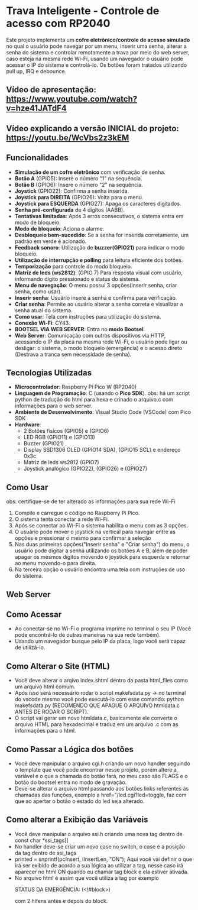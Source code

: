 # Trava Inteligente - Controle de acesso com RP2040

Este projeto implementa um **cofre eletrônico/controle de acesso simulado** no qual o usuário pode navegar por um menu, inserir uma senha, alterar a senha do sistema e controlar remotamente a trava por meio do web server, caso esteja na mesma rede Wi-Fi, usando um navegador o usuário pode acessar o IP do sistema e controlá-lo. Os botões foram tratados utilizando pull up, IRQ e debounce.
## Vídeo de apresentação: https://www.youtube.com/watch?v=hze41JATdF4
## Vídeo explicando a versão INICIAL do projeto: https://youtu.be/WcVbs2z3kEM

## Funcionalidades

- **Simulação de um cofre eletrônico** com verificação de senha.
- **Botão A** (GPIO5): Insere o número "1" na sequência.
- **Botão B** (GPIO6): Insere o número "2" na sequência.
- **Joystick** (GPIO22): Confirma a senha inserida.
- **Joystick para DIREITA** (GPIO26): Volta para o menu.
- **Joystick para ESQUERDA** (GPIO27): Apaga os caracteres digitados.
- **Senha pré-configurada** de 4 dígitos (AABB).
- **Tentativas limitadas**: Após 3 erros consecutivos, o sistema entra em modo de bloqueio.
- **Modo de bloqueio**: Aciona o alarme.
- **Desbloqueio bem-sucedido**: Se a senha for inserida corretamente, um padrão em verde é acionado.
- **Feedback sonoro**: Utilização de **buzzer(GPIO21)** para indicar o modo bloqueio.
- **Utilização de interrupção e polling** para leitura eficiente dos botões.
- **Temporização** para controle do modo bloqueio.
- **Matriz de leds (ws2812)**: (GPIO 7) Para resposta visual com usuário, informando dígito pressionado e status do sistema.
- **Menu de navegação**: O menu possui 3 opções(inserir senha, criar senha, como usar).
- **Inserir senha**: Usuário insere a senha e confirma para verificação.
- **Criar senha**: Permite ao usuário alterar a senha correta e visualizar a senha atual do sistema.
- **Como usar**: Tela com instruções para utilização do sistema.
- **Conexão Wi-Fi**: CY43.
- **BOOTSEL VIA WEB SERVER**: Entra no **modo Bootsel**.
- **Web Server**: Comunicação com outros dispositivos via HTTP, acessando o IP da placa na mesma rede Wi-Fi, o usuário pode ligar ou desligar: o sistema, o modo bloqueio (emergência) e o acesso direto (Destrava a tranca sem necessidade de senha).

## Tecnologias Utilizadas

- **Microcontrolador**: Raspberry Pi Pico W (RP2040)
- **Linguagem de Programação**: C (usando o **Pico SDK**). obs: há um script python de tradução do html para hexa e crinado o arquivo.c com informações para o web server.
- **Ambiente de Desenvolvimento**: Visual Studio Code (VSCode) com Pico SDK
- **Hardware**:
  - 2 Botões físicos (GPIO5) e (GPIO6)
  - LED RGB (GPIO11) e (GPIO13)
  - Buzzer (GPIO21)
  - Display SSD1306 OLED (GPIO14 SDA), (GPIO15 SCL) e endereço 0x3c
  - Matriz de leds ws2812 (GPIO7)
  - Joystick analógico (GPIO22), (GPIO26) e (GPIO27)

## Como Usar

obs: certifique-se de ter alterado as informações para sua rede Wi-Fi 
1. Compile e carregue o código no Raspberry Pi Pico.
2. O sistema tenta conectar a rede Wi-Fi.
3. Após se conectar ao Wi-Fi o sistema habilita o menu com as 3 opções.
4. O usuário pode mover o joystick na vertical para navegar entre as opções e pressionar o mesmo para confirmar a seleção
5. Nas duas primeiras opções("Inserir senha" e "Criar senha") do menu, o usuário pode digitar a senha utilizando os botões A e B, além de poder apagar os mesmos dígitos movendo o joystick para esquerda e retornar ao menu movendo-o para direita.
6. Na terceira opção o usuário encontra uma tela com instruções de uso do sistema.

## Web Server ##

## Como Acessar
  - Ao conectar-se no Wi-Fi o programa imprime no terminal o seu IP (Você pode encontrá-lo de outras maneiras na sua rede também).
  - Usando um navegador busque pelo IP da placa, logo você será capaz de utilizá-lo.
## Como Alterar o Site (HTML)

  - Você deve alterar o arqivo index.shtml dentro da pasta html_files como um arquivo html comum.
  - Após isso será necessário rodar o script makefsdata.py -> no terminal do vscode mesmo você pode executá-lo com esse comando: python makefsdata.py (RECOMENDO QUE APAGUE O ARQUIVO htmldata.c ANTES DE RODAR O SCRIPT).
  - O script vai gerar um novo htmldata.c, basicamente ele converte o arquivo HTML para hexadecimal e traduz em um arquivo .c com as informações para o html.
    
## Como Passar a Lógica dos botões
  - Você deve manipular o arquivo cgi.h criando um novo handler seguindo o template que você pode encontrar nesse projeto, porém altere a variável e o que a chamada do botão fará, no meu caso são FLAGS e o botão do bootsel entra no modo de gravação.
  - Deve-se alterar o arquivo html passando aos botões links referentes às chamadas das funções, exemplo a href="/led.cgi?led=toggle, faz com que ao apertar o botão o estado do led seja alterado.

## Como alterar a Exibição das Variáveis
  - Você deve manipular o arquivo ssi.h criando uma nova tag dentro de const char *ssi_tags[]
  - No handler deve-se criar um novo case no switch, o case é a posição da tag dentro de ssi_tags
  - printed = snprintf(pcInsert, iInsertLen, "ON"); Aqui você vai definir o que irá ser exibido de acordo a sua lógica ao utilizar a tag, nesse caso irá aparecer no html ON quando eu chamar tag block e ela estiver ativada.
  - No arquivo html é assim que você utiliza a tag por exemplo <p>STATUS DA EMERGÊNCIA: (<!#block>)</p> com 2 hífens antes e depois do block. 

